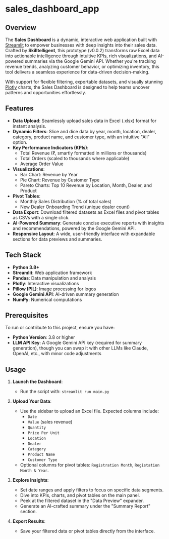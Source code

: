 # sales_dashboard_app

## Overview

The **Sales Dashboard** is a dynamic, interactive web application built with [Streamlit](https://streamlit.io/) to empower businesses with deep insights into their sales data. Crafted by **Skilltelligent**, this prototype (v0.0.2) transforms raw Excel data into actionable intelligence through intuitive KPIs, rich visualizations, and AI-powered summaries via the Google Gemini API. Whether you're tracking revenue trends, analyzing customer behavior, or optimizing inventory, this tool delivers a seamless experience for data-driven decision-making.

With support for flexible filtering, exportable datasets, and visually stunning [Plotly](https://plotly.com/) charts, the Sales Dashboard is designed to help teams uncover patterns and opportunities effortlessly.

## Features

- **Data Upload**: Seamlessly upload sales data in Excel (.xlsx) format for instant analysis.
- **Dynamic Filters**: Slice and dice data by year, month, location, dealer, category, product name, and customer type, with an intuitive "All" option.
- **Key Performance Indicators (KPIs)**:
  - Total Revenue (₹, smartly formatted in millions or thousands)
  - Total Orders (scaled to thousands where applicable)
  - Average Order Value
- **Visualizations**:
  - Bar Chart: Revenue by Year
  - Pie Chart: Revenue by Customer Type
  - Pareto Charts: Top 10 Revenue by Location, Month, Dealer, and Product
- **Pivot Tables**:
  - Monthly Sales Distribution (% of total sales)
  - New Dealer Onboarding Trend (unique dealer count)
- **Data Export**: Download filtered datasets as Excel files and pivot tables as CSVs with a single click.
- **AI-Powered Summary**: Generate concise executive reports with insights and recommendations, powered by the Google Gemini API.
- **Responsive Layout**: A wide, user-friendly interface with expandable sections for data previews and summaries.

## Tech Stack

- **Python 3.8+**
- **Streamlit**: Web application framework
- **Pandas**: Data manipulation and analysis
- **Plotly**: Interactive visualizations
- **Pillow (PIL)**: Image processing for logos
- **Google Gemini API**: AI-driven summary generation
- **NumPy**: Numerical computations

## Prerequisites

To run or contribute to this project, ensure you have:

- **Python Version**: 3.8 or higher
- **LLM API Key**: A Google Gemini API key (required for summary generation), though you can swap it with other LLMs like Claude, OpenAI, etc., with minor code adjustments

## Usage

1. **Launch the Dashboard**:
   - Run the script with: `streamlit run main.py` 

2. **Upload Your Data**:
   - Use the sidebar to upload an Excel file. Expected columns include:
     - `Date`
     - `Value` (sales revenue)
     - `Quantity`
     - `Price Per Unit`
     - `Location`
     - `Dealer`
     - `Category`
     - `Product Name`
     - `Customer Type`
   - Optional columns for pivot tables: `Registration Month`, `Registation Month & Year`.

3. **Explore Insights**:
   - Set date ranges and apply filters to focus on specific data segments.
   - Dive into KPIs, charts, and pivot tables on the main panel.
   - Peek at the filtered dataset in the "Data Preview" expander.
   - Generate an AI-crafted summary under the "Summary Report" section.

4. **Export Results**:
   - Save your filtered data or pivot tables directly from the interface.
